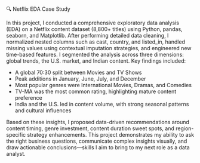 🔍 Netflix EDA Case Study


In this project, I conducted a comprehensive exploratory data analysis (EDA) on a Netflix content dataset (8,800+ titles) using Python, pandas, seaborn, and Matplotlib. After performing detailed data cleaning, I normalized nested columns such as cast, country, and listed_in, handled missing values using contextual imputation strategies, and engineered new time-based features. I segmented the analysis across three dimensions: global trends, the U.S. market, and Indian content.
Key findings included:
- A global 70:30 split between Movies and TV Shows
- Peak additions in January, June, July, and December
- Most popular genres were International Movies, Dramas, and Comedies
- TV-MA was the most common rating, highlighting mature content preference
- India and the U.S. led in content volume, with strong seasonal patterns and cultural influences

Based on these insights, I proposed data-driven recommendations around content timing, genre investment, content duration sweet spots, and region-specific strategy enhancements. This project demonstrates my ability to ask the right business questions, communicate complex insights visually, and draw actionable conclusions—skills I aim to bring to my next role as a data analyst.
